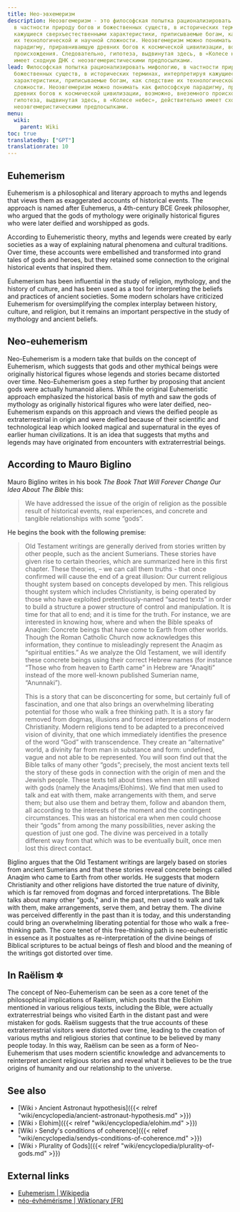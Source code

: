 ```yaml
---
title: Нео-эвхемеризм
description: Неоэвгемеризм - это философская попытка рационализировать мифологию,
  в частности природу богов и божественных существ, в исторических терминах, интерпретируя
  кажущиеся сверхъестественными характеристики, приписываемые богам, как следствие
  их технологической и научной сложности. Неоэвгемеризм можно понимать как философскую
  парадигму, приравнивающую древних богов к космической цивилизации, возможно, внеземного
  происхождения. Следовательно, гипотеза, выдвинутая здесь, в «Колесе небес», действительно
  имеет сходную ДНК с неоэвгемеристическими предпосылками.
lead: Философская попытка рационализировать мифологию, в частности природу богов и
  божественных существ, в исторических терминах, интерпретируя кажущиеся сверхъестественными
  характеристики, приписываемые богам, как следствие их технологической и научной
  сложности. Неоэвгемеризм можно понимать как философскую парадигму, приравнивающую
  древних богов к космической цивилизации, возможно, внеземного происхождения. Следовательно,
  гипотеза, выдвинутая здесь, в «Колесе небес», действительно имеет сходную ДНК с
  неоэвгемеристическими предпосылками.
menu:
  wiki:
    parent: Wiki
toc: true
translatedby: ["GPT"]
translationrate: 10
---
```


## Euhemerism

Euhemerism is a philosophical and literary approach to myths and legends that views them as exaggerated accounts of historical events. The approach is named after Euhemerus, a 4th-century BCE Greek philosopher, who argued that the gods of mythology were originally historical figures who were later deified and worshipped as gods.

According to Euhemeristic theory, myths and legends were created by early societies as a way of explaining natural phenomena and cultural traditions. Over time, these accounts were embellished and transformed into grand tales of gods and heroes, but they retained some connection to the original historical events that inspired them.

Euhemerism has been influential in the study of religion, mythology, and the history of culture, and has been used as a tool for interpreting the beliefs and practices of ancient societies. Some modern scholars have criticized Euhemerism for oversimplifying the complex interplay between history, culture, and religion, but it remains an important perspective in the study of mythology and ancient beliefs.

## Neo-euhemerism

Neo-Euhemerism is a modern take that builds on the concept of Euhemerism, which suggests that gods and other mythical beings were originally historical figures whose legends and stories became distorted over time. Neo-Euhemerism goes a step further by proposing that ancient gods were actually humanoid aliens. While the original Euhemeristic approach emphasized the historical basis of myth and saw the gods of mythology as originally historical figures who were later deified, neo-Euhemerism expands on this approach and views the deified people as extraterrestrial in origin and were deified because of their scientific and technological leap which looked magical and supernatural in the eyes of earlier human civilizations. It is an idea that suggests that myths and legends may have originated from encounters with extraterrestrial beings.

## According to Mauro Biglino

Mauro Biglino writes in his book _The Book That Will Forever Change Our Idea About The Bible_ this:

> We have addressed the issue of the origin of religion as the possible result of historical events, real experiences, and concrete and tangible relationships with some “gods”.

He begins the book with the following premise:

> Old Testament writings are generally derived from stories written by other people, such as the ancient Sumerians. These stories have given rise to certain theories, which are summarized here in this first chapter. These theories, – we can call them truths - that once confirmed will cause the end of a great illusion: Our current religious thought system based on concepts developed by men. This religious thought system which includes Christianity, is being operated by those who have exploited pretentiously-named “sacred texts” in order to build a structure a power structure of control and manipulation. It is time for that all to end; and it is time for the truth. For instance, we are interested in knowing how, where and when the Bible speaks of Anaqìm: Concrete beings that have come to Earth from other worlds. Though the Roman Catholic Church now acknowledges this information, they continue to misleadingly represent the Anaqim as “spiritual entities.” As we analyze the Old Testament, we will identify these concrete beings using their correct Hebrew names (for instance “Those who from heaven to Earth came” in Hebrew are “Anaqiti” instead of the more well-known published Sumerian name, “Anunnaki”).
>
> This is a story that can be disconcerting for some, but certainly full of fascination, and one that also brings an overwhelming liberating potential for those who walk a free thinking path. It is a story far removed from dogmas, illusions and forced interpretations of modern Christianity. Modern religions tend to be adapted to a preconceived vision of divinity, that one which immediately identifies the presence of the word “God” with transcendence. They create an “alternative” world, a divinity far from man in substance and form: undefined, vague and not able to be represented. You will soon find out that the Bible talks of many other “gods”; precisely, the most ancient texts tell the story of these gods in connection with the origin of men and the Jewish people. These texts tell about times when men still walked with gods (namely the Anaqìms/Elohìms). We find that men used to talk and eat with them, make arrangements with them, and serve them; but also use them and betray them, follow and abandon them, all according to the interests of the moment and the contingent circumstances. This was an historical era when men could choose their “gods” from among the many possibilities, never asking the question of just one god. The divine was perceived in a totally different way from that which was to be eventually built, once men lost this direct contact.

Biglino argues that the Old Testament writings are largely based on stories from ancient Sumerians and that these stories reveal concrete beings called Anaqìm who came to Earth from other worlds. He suggests that modern Christianity and other religions have distorted the true nature of divinity, which is far removed from dogmas and forced interpretations. The Bible talks about many other "gods," and in the past, men used to walk and talk with them, make arrangements, serve them, and betray them. The divine was perceived differently in the past than it is today, and this understanding could bring an overwhelming liberating potential for those who walk a free-thinking path. The core tenet of this free-thinking path is neo-euhemeristic in essence as it postualtes as re-interpretation of the divine beings of Biblical scriptures to be actual beings of flesh and blood and the meaning of the writings got distorted over time.

## In Raëlism 🔯

The concept of Neo-Euhemerism can be seen as a core tenet of the philosophical implications of Raëlism, which posits that the Elohim mentioned in various religious texts, including the Bible, were actually extraterrestrial beings who visited Earth in the distant past and were mistaken for gods. Raëlism suggests that the true accounts of these extraterrestrial visitors were distorted over time, leading to the creation of various myths and religious stories that continue to be believed by many people today. In this way, Raëlism can be seen as a form of Neo-Euhemerism that uses modern scientific knowledge and advancements to reinterpret ancient religious stories and reveal what it believes to be the true origins of humanity and our relationship to the universe.

## See also

- [Wiki › Ancient Astronaut hypothesis]({{< relref "wiki/encyclopedia/ancient-astronaut-hypothesis.md" >}})
- [Wiki › Elohim]({{< relref "wiki/encyclopedia/elohim.md" >}})
- [Wiki › Sendy\'s conditions of coherence]({{< relref "wiki/encyclopedia/sendys-conditions-of-coherence.md" >}})
- [Wiki › Plurality of Gods]({{< relref "wiki/encyclopedia/plurality-of-gods.md" >}})

## External links

- [Euhemerism | Wikipedia](https://en.wikipedia.org/wiki/Euhemerism)
- [néo-évhémérisme | Wiktionary \[FR\]](https://fr.wiktionary.org/wiki/n%C3%A9o-%C3%A9vh%C3%A9m%C3%A9risme)
